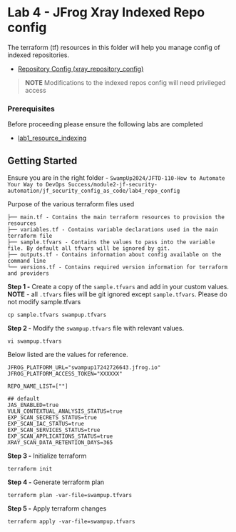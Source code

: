 # Lab 4 - JFrog Xray Indexed Repo config 

The terraform (tf) resources in this folder will help you manage config of indexed repositories.

- [Repository Config (xray_repository_config)](https://registry.terraform.io/providers/jfrog/xray/latest/docs/resources/repository_config)

> **NOTE**
> Modifications to the indexed repos config will need privileged access

### Prerequisites
Before proceeding please ensure the following labs are completed
- [lab1_resource_indexing](../lab1_resource_indexing/)

## Getting Started
Ensure you are in the right folder - `SwampUp2024/JFTD-110-How to Automate Your Way to DevOps Success/module2-jf-security-automation/jf_security_config_as_code/lab4_repo_config`

Purpose of the various terraform files used 

```
├── main.tf - Contains the main terraform resources to provision the resources
├── variables.tf - Contains variable declarations used in the main terraform file
├── sample.tfvars - Contains the values to pass into the variable file. By default all tfvars will be ignored by git.
├── outputs.tf - Contains information about config available on the command line
└── versions.tf - Contains required version information for terraform and providers
```

**Step 1 -** Create a copy of the `sample.tfvars` and add in your custom values. **NOTE** - all `.tfvars` files will be git ignored except `sample.tfvars`. Please do not modify sample.tfvars
```
cp sample.tfvars swampup.tfvars
```

**Step 2 -** Modify the `swampup.tfvars` file with relevant values.
```
vi swampup.tfvars
```

Below listed are the values for reference.
```
JFROG_PLATFORM_URL="swampup17242726643.jfrog.io" 
JFROG_PLATFORM_ACCESS_TOKEN="XXXXXX"

REPO_NAME_LIST=[""]

## default
JAS_ENABLED=true
VULN_CONTEXTUAL_ANALYSIS_STATUS=true
EXP_SCAN_SECRETS_STATUS=true
EXP_SCAN_IAC_STATUS=true
EXP_SCAN_SERVICES_STATUS=true
EXP_SCAN_APPLICATIONS_STATUS=true
XRAY_SCAN_DATA_RETENTION_DAYS=365
```

**Step 3 -** Initialize terraform 
```
terraform init
```

**Step 4 -** Generate terraform plan
```
terraform plan -var-file=swampup.tfvars
```

**Step 5 -** Apply terraform changes
```
terraform apply -var-file=swampup.tfvars
```